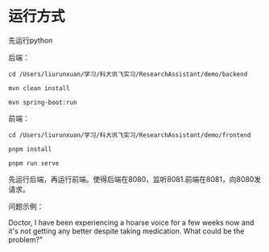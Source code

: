 # 运行方式

先运行python

后端：

``cd /Users/liurunxuan/学习/科大讯飞实习/ResearchAssistant/demo/backend``

``mvn clean install``

``mvn spring-boot:run``

前端：

``cd /Users/liurunxuan/学习/科大讯飞实习/ResearchAssistant/demo/frontend``

``pnpm install``

``pnpm run serve``

先运行后端，再运行前端。使得后端在8080，监听8081.前端在8081，向8080发请求。

问题示例：

Doctor, I have been experiencing a hoarse voice for a few weeks now and it's not getting any better despite taking medication. What could be the problem?"